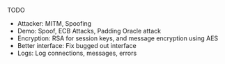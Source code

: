 TODO

- Attacker:
  MITM, Spoofing
- Demo:
  Spoof, ECB Attacks, Padding Oracle attack
- Encryption:
  RSA for session keys, and message encryption using AES
- Better interface:
  Fix bugged out interface
- Logs:
  Log connections, messages, errors
  
